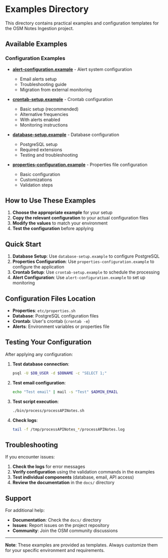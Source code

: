 # Examples Directory

This directory contains practical examples and configuration templates for the OSM Notes Ingestion project.

## Available Examples

### Configuration Examples

- **[alert-configuration.example](./alert-configuration.example)** - Alert system configuration
  - Email alerts setup
  - Troubleshooting guide
  - Migration from external monitoring

- **[crontab-setup.example](./crontab-setup.example)** - Crontab configuration
  - Basic setup (recommended)
  - Alternative frequencies
  - With alerts enabled
  - Monitoring instructions

- **[database-setup.example](./database-setup.example)** - Database configuration
  - PostgreSQL setup
  - Required extensions
  - Testing and troubleshooting

- **[properties-configuration.example](./properties-configuration.example)** - Properties file configuration
  - Basic configuration
  - Customizations
  - Validation steps

## How to Use These Examples

1. **Choose the appropriate example** for your setup
2. **Copy the relevant configuration** to your actual configuration files
3. **Modify the values** to match your environment
4. **Test the configuration** before applying

## Quick Start

1. **Database Setup**: Use `database-setup.example` to configure PostgreSQL
2. **Properties Configuration**: Use `properties-configuration.example` to configure the application
3. **Crontab Setup**: Use `crontab-setup.example` to schedule the processing
4. **Alert Configuration**: Use `alert-configuration.example` to set up monitoring

## Configuration Files Location

- **Properties**: `etc/properties.sh`
- **Database**: PostgreSQL configuration files
- **Crontab**: User's crontab (`crontab -e`)
- **Alerts**: Environment variables or properties file

## Testing Your Configuration

After applying any configuration:

1. **Test database connection**:
   ```bash
   psql -U $DB_USER -d $DBNAME -c "SELECT 1;"
   ```

2. **Test email configuration**:
   ```bash
   echo "Test email" | mail -s "Test" $ADMIN_EMAIL
   ```

3. **Test script execution**:
   ```bash
   ./bin/process/processAPINotes.sh
   ```

4. **Check logs**:
   ```bash
   tail -f /tmp/processAPINotes_*/processAPINotes.log
   ```

## Troubleshooting

If you encounter issues:

1. **Check the logs** for error messages
2. **Verify configuration** using the validation commands in the examples
3. **Test individual components** (database, email, API access)
4. **Review the documentation** in the `docs/` directory

## Support

For additional help:

- **Documentation**: Check the `docs/` directory
- **Issues**: Report issues on the project repository
- **Community**: Join the OSM community discussions

---

**Note**: These examples are provided as templates. Always customize them for your specific environment and requirements.